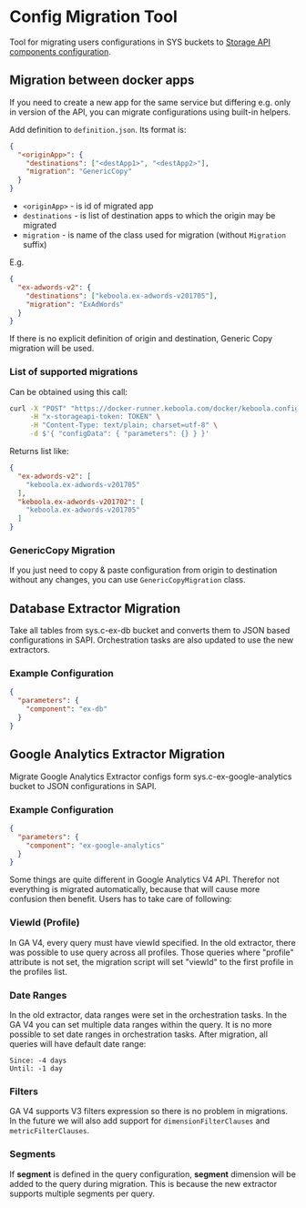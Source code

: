 # Config Migration Tool

Tool for migrating users configurations in SYS buckets to [Storage API components configuration](http://docs.keboola.apiary.io/#reference/component-configurations).

## Migration between docker apps

If you need to create a new app for the same service but differing e.g. only in version of the API, you can migrate configurations using built-in helpers.

Add definition to `definition.json`. Its format is:
 
 ``` json
 {
   "<originApp>": {
     "destinations": ["<destApp1>", "<destApp2>"],
     "migration": "GenericCopy"
   }
 }
 ```
 
 - `<originApp>` - is id of migrated app
 - `destinations` - is list of destination apps to which the origin may be migrated
 - `migration` - is name of the class used for migration (without `Migration` suffix)
 
 E.g.
```json
{
  "ex-adwords-v2": {
    "destinations": ["keboola.ex-adwords-v201705"],
    "migration": "ExAdWords"
  }
}
```

If there is no explicit definition of origin and destination, Generic Copy migration will be used.

### List of supported migrations

Can be obtained using this call:
```bash
curl -X "POST" "https://docker-runner.keboola.com/docker/keboola.config-migration-tool/action/supported-migrations" \
     -H "x-storageapi-token: TOKEN" \
     -H "Content-Type: text/plain; charset=utf-8" \
     -d $'{ "configData": { "parameters": {} } }'
```

Returns list like:
```json
{
  "ex-adwords-v2": [
    "keboola.ex-adwords-v201705"
  ],
  "keboola.ex-adwords-v201702": [
    "keboola.ex-adwords-v201705"
  ]
}
```

### GenericCopy Migration

If you just need to copy & paste configuration from origin to destination without any changes, you can use `GenericCopyMigration` class.


## Database Extractor Migration
Take all tables from sys.c-ex-db bucket and converts them to JSON based configurations in SAPI.
Orchestration tasks are also updated to use the new extractors.

### Example Configuration

``` json
{
  "parameters": {
    "component": "ex-db"
  }
}
```

## Google Analytics Extractor Migration
Migrate Google Analytics Extractor configs form sys.c-ex-google-analytics bucket to JSON configurations in SAPI.

### Example Configuration

``` json
{
  "parameters": {
    "component": "ex-google-analytics"
  }
}  
```

Some things are quite different in Google Analytics V4 API. 
Therefor not everything is migrated automatically, because that will cause more confusion then benefit.
Users has to take care of following:

### ViewId (Profile)
In GA V4, every query must have viewId specified. In the old extractor, there was possible to use query across all profiles.
Those queries where "profile" attribute is not set, the migration script will set "viewId" to the first profile in the profiles list.

### Date Ranges
In the old extractor, data ranges were set in the orchestration tasks.
In the GA V4 you can set multiple data ranges within the query. It is no more possible to set date ranges in orchestration tasks.
After migration, all queries will have default date range:

    Since: -4 days
    Until: -1 day
    
### Filters
GA V4 supports V3 filters expression so there is no problem in migrations. 
In the future we will also add support for `dimensionFilterClauses` and `metricFilterClauses`.

### Segments
If **segment** is defined in the query configuration, **segment** dimension will be added to the query during migration. 
This is because the new extractor supports multiple segments per query.

